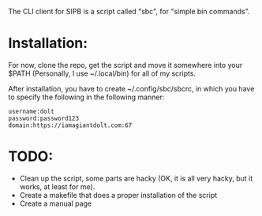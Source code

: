 The CLI client for SIPB is a script called "sbc", for "simple bin commands". 

# Installation:

For now, clone the repo, get the script and move it somewhere into your $PATH (Personally, I use ~/.local/bin) for all of my scripts. 

After installation, you have to create ~/.config/sbc/sbcrc, in which you have to specify the following in the following manner:

```
username:dolt
password:password123
domain:https://iamagiantdolt.com:67
```

# TODO:

* Clean up the script, some parts are hacky (OK, it is all very hacky, but it works, at least for me).
* Create a makefile that does a proper installation of the script
* Create a manual page
